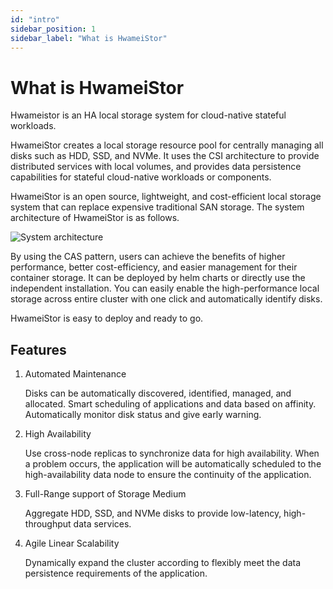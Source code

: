 ```yaml
---
id: "intro"
sidebar_position: 1
sidebar_label: "What is HwameiStor"
---
```


# What is HwameiStor

Hwameistor is an HA local storage system for cloud-native stateful workloads.

HwameiStor creates a local storage resource pool for centrally managing all disks
such as HDD, SSD, and NVMe. It uses the CSI architecture to provide distributed
services with local volumes, and provides data persistence capabilities for
stateful cloud-native workloads or components.

HwameiStor is an open source, lightweight, and cost-efficient local storage system
that can replace expensive traditional SAN storage. The system architecture of HwameiStor is as follows.

![System architecture](img/architecture.png)

By using the CAS pattern, users can achieve the benefits of higher performance,
better cost-efficiency, and easier management for their container storage.
It can be deployed by helm charts or directly use the independent installation.
You can easily enable the high-performance local storage across entire cluster
with one click and automatically identify disks.

HwameiStor is easy to deploy and ready to go.

## Features

1. Automated Maintenance

    Disks can be automatically discovered, identified, managed, and allocated.
    Smart scheduling of applications and data based on affinity. Automatically
    monitor disk status and give early warning.

2. High Availability

    Use cross-node replicas to synchronize data for high availability.
    When a problem occurs, the application will be automatically scheduled to
    the high-availability data node to ensure the continuity of the application.

3. Full-Range support of Storage Medium

   Aggregate HDD, SSD, and NVMe disks to provide low-latency, high-throughput data services.

4. Agile Linear Scalability

   Dynamically expand the cluster according to flexibly meet the data persistence requirements of the application.
